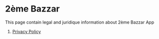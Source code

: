 # 2ème Bazzar
This page contain legal and juridique information about 2ème Bazzar App

1. [Privacy Policy](/policy.html)